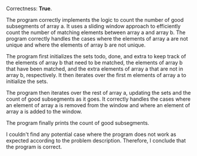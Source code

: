 Correctness: **True**.

The program correctly implements the logic to count the number of good subsegments of array a. It uses a sliding window approach to efficiently count the number of matching elements between array a and array b. The program correctly handles the cases where the elements of array a are not unique and where the elements of array b are not unique.

The program first initializes the sets todo, done, and extra to keep track of the elements of array b that need to be matched, the elements of array b that have been matched, and the extra elements of array a that are not in array b, respectively. It then iterates over the first m elements of array a to initialize the sets.

The program then iterates over the rest of array a, updating the sets and the count of good subsegments as it goes. It correctly handles the cases where an element of array a is removed from the window and where an element of array a is added to the window.

The program finally prints the count of good subsegments.

I couldn't find any potential case where the program does not work as expected according to the problem description. Therefore, I conclude that the program is correct.